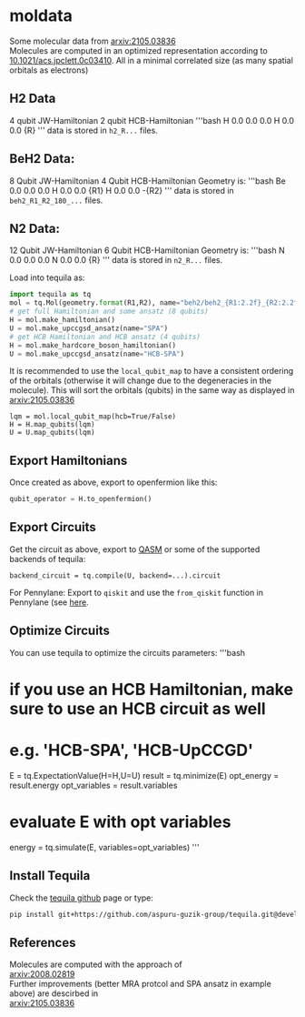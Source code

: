 # moldata
Some molecular data from [arxiv:2105.03836](https://arxiv.org/abs/2105.03836)   
Molecules are computed in an optimized representation according to [10.1021/acs.jpclett.0c03410](https://doi.org/10.1021/acs.jpclett.0c03410). 
All in a minimal correlated size (as many spatial orbitals as electrons)

## H2 Data
4 qubit JW-Hamiltonian
2 qubit HCB-Hamiltonian
'''bash
H  0.0 0.0 0.0
H  0.0 0.0 {R}
'''
data is stored in `h2_R...` files.
## BeH2 Data:
8 Qubit JW-Hamiltonian
4 Qubit HCB-Hamiltonian
Geometry is:
'''bash
Be 0.0 0.0  0.0
H  0.0 0.0  {R1}
H  0.0 0.0 -{R2}
''' 
data is stored in `beh2_R1_R2_180_...` files.
## N2 Data:
12 Qubit JW-Hamiltonian
6 Qubit HCB-Hamiltonian
Geometry is:
'''bash
N 0.0 0.0 0.0
N 0.0 0.0 {R}
'''
data is stored in `n2_R...` files.

Load into tequila as:
```python
import tequila as tq
mol = tq.Mol(geometry.format(R1,R2), name="beh2/beh2_{R1:2.2f}_{R2:2.2f}/beh2_{R1:2.2f}_{R2:2.2f}".format(R1,R2), n_pno=None)
# get full Hamiltonian and some ansatz (8 qubits)
H = mol.make_hamiltonian()
U = mol.make_upccgsd_ansatz(name="SPA")
# get HCB Hamiltonian and HCB ansatz (4 qubits)
H = mol.make_hardcore_boson_hamiltonian()
U = mol.make_upccgsd_ansatz(name="HCB-SPA")
```
It is recommended to use the `local_qubit_map` to have a consistent ordering of the orbitals (otherwise it will change due to the degeneracies in the molecule). This will sort the orbitals (qubits) in the same way as displayed in [arxiv:2105.03836](https://arxiv.org/abs/2105.03836)
```
lqm = mol.local_qubit_map(hcb=True/False)
H = H.map_qubits(lqm)
U = U.map_qubits(lqm)
```

## Export Hamiltonians
Once created as above, export to openfermion like this:  
```python
qubit_operator = H.to_openfermion()
```

## Export Circuits
Get the circuit as above, export to [QASM](https://github.com/aspuru-guzik-group/tequila-tutorials/blob/main/OpenQASMConversions.ipynb) or some of the supported backends of tequila:  
```
backend_circuit = tq.compile(U, backend=...).circuit
```
For Pennylane: Export to `qiskit` and use the `from_qiskit` function in Pennylane (see [here](https://pennylane.readthedocs.io/en/stable/introduction/circuits.html). 

## Optimize Circuits
You can use tequila to optimize the circuits parameters:
'''bash
# if you use an HCB Hamiltonian, make sure to use an HCB circuit as well
# e.g. 'HCB-SPA', 'HCB-UpCCGD'
E = tq.ExpectationValue(H=H,U=U)
result = tq.minimize(E)
opt_energy = result.energy
opt_variables = result.variables

# evaluate E with opt variables
energy = tq.simulate(E, variables=opt_variables)
'''

## Install Tequila
Check the [tequila github](https://github.com/aspuru-guzik-group/tequila) page or type:
```bash
pip install git+https://github.com/aspuru-guzik-group/tequila.git@devel
```

## References
Molecules are computed with the approach of  
[arxiv:2008.02819](https://arxiv.org/abs/2008.02819)  
Further improvements (better MRA protcol and SPA ansatz in example above) are descirbed in  
[arxiv:2105.03836](https://arxiv.org/abs/2105.03836)
